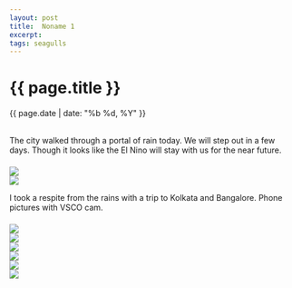 ```yaml
---
layout: post
title:  Noname 1
excerpt:
tags: seagulls
---
```


<h1> {{ page.title }} </h1>
<div class="pdate"> {{ page.date | date: "%b %d, %Y" }} </div>
<br/>
<p>
The city walked through a portal of rain today. We will step out in a few days. Though it looks like the El Nino
will stay with us for the near future.
</p>

<div id="demo5" class="flex-images" style="padding-top:0.5em;">
<div class="item" data-w="900" data-h="506" >
	<div class="img"><a href="https://docs.google.com/uc?id=0B6d70FmpKIi1VnN3M21TODNlZGc"><img src="https://docs.google.com/uc?id=0B6d70FmpKIi1V0pkMTNDN2hWSm8" data-src="https://docs.google.com/uc?id=0B6d70FmpKIi1bEVDUi1sMkVCMkk"></a></div>
</div>
<div class="item" data-w="900" data-h="899" data-flush="y">
	<div class="img"><a href="https://docs.google.com/uc?id=0B6d70FmpKIi1RjJqLXBMQm84SHc"><img src="https://docs.google.com/uc?id=0B6d70FmpKIi1V0pkMTNDN2hWSm8" data-src="https://docs.google.com/uc?id=0B6d70FmpKIi1Ym4zWF81RElxTFU"></a></div>
</div>
</div>


<p>
I took a respite from the rains with a trip to Kolkata and Bangalore. Phone pictures with VSCO cam.
</p>

<div id="demo6" class="flex-images" style="padding-top:0.5em;">

<div class="item" data-w="900" data-h="506"  data-flush="y">
	<div class="img"><a href="https://docs.google.com/uc?id=0B6d70FmpKIi1VlhYV2Z6VFJyRFk"><img src="https://docs.google.com/uc?id=0B6d70FmpKIi1V0pkMTNDN2hWSm8" data-src="https://docs.google.com/uc?id=0B6d70FmpKIi1cGRYdl9lN01WNk0"></a></div>
</div>
<div class="item" data-w="900" data-h="601" data-flush="y">
	<div class="img"><a href="https://docs.google.com/uc?id=0B6d70FmpKIi1dXFfdFlSaGU4Z0E"><img src="https://docs.google.com/uc?id=0B6d70FmpKIi1V0pkMTNDN2hWSm8" data-src="https://docs.google.com/uc?id=0B6d70FmpKIi1NVhCenM4NUltMlk"></a></div>
</div>
<div class="item" data-w="601" data-h="900" data-flush="y">
	<div class="img"><a href="https://docs.google.com/uc?id=0B6d70FmpKIi1b0hqNnNKeHpOaFE"><img src="https://docs.google.com/uc?id=0B6d70FmpKIi1V0pkMTNDN2hWSm8" data-src="https://docs.google.com/uc?id=0B6d70FmpKIi1X0tfbm55b01GV3c"></a></div>
</div>
<div class="item" data-w="601" data-h="900" data-flush='y'>
	<div class="img"><a href="https://docs.google.com/uc?id=0B6d70FmpKIi1UkdxcW5OOXNKZE0"><img src="https://docs.google.com/uc?id=0B6d70FmpKIi1V0pkMTNDN2hWSm8" data-src="https://docs.google.com/uc?id=0B6d70FmpKIi1NVhCX0J3T1pMR0E"></a></div>
</div>


<div class="item" data-w="601" data-h="900" data-sqz="y">
	<div class="img"><a href="https://docs.google.com/uc?id=0B6d70FmpKIi1S194QkkxbHkxSXc"><img src="https://docs.google.com/uc?id=0B6d70FmpKIi1V0pkMTNDN2hWSm8" data-src="https://docs.google.com/uc?id=0B6d70FmpKIi1SXE1LWM1OHdremM"></a></div>
</div>
<div class="item" data-w="741" data-h="900" data-sqz='y'>
	<div class="img"><a href="https://docs.google.com/uc?id=0B6d70FmpKIi1M3ZQemJSclNFbDg"><img src="https://docs.google.com/uc?id=0B6d70FmpKIi1V0pkMTNDN2hWSm8" data-src="https://docs.google.com/uc?id=0B6d70FmpKIi1S3VGRmxJVE9JMkU"></a></div>
</div>
</div>



<script>
$('#demo6').flexImages({ rowHeight:600 , truncate: 0});
$('#demo5').flexImages({ rowHeight:600 , truncate: 0});
</script>



